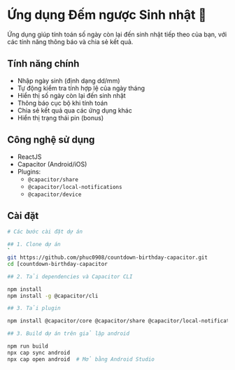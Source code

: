 # Ứng dụng Đếm ngược Sinh nhật 🎂

Ứng dụng giúp tính toán số ngày còn lại đến sinh nhật tiếp theo của bạn, với các tính năng thông báo và chia sẻ kết quả.

## Tính năng chính
- Nhập ngày sinh (định dạng dd/mm)
- Tự động kiểm tra tính hợp lệ của ngày tháng
- Hiển thị số ngày còn lại đến sinh nhật
- Thông báo cục bộ khi tính toán
- Chia sẻ kết quả qua các ứng dụng khác
- Hiển thị trạng thái pin (bonus)

## Công nghệ sử dụng
- ReactJS
- Capacitor (Android/iOS)
- Plugins:
  - `@capacitor/share`
  - `@capacitor/local-notifications`
  - `@capacitor/device`

## Cài đặt
```bash
# Các bước cài đặt dự án

## 1. Clone dự án
`
git https://github.com/phuc0908/countdown-birthday-capacitor.git
cd [countdown-birthday-capacitor

## 2. Tải dependencies và Capacitor CLI

npm install
npm install -g @capacitor/cli

## 3. Tải plugin

npm install @capacitor/core @capacitor/share @capacitor/local-notifications @capacitor/device

## 3. Build dự án trên giả lập android

npm run build
npx cap sync android
npx cap open android  # Mở bằng Android Studio

